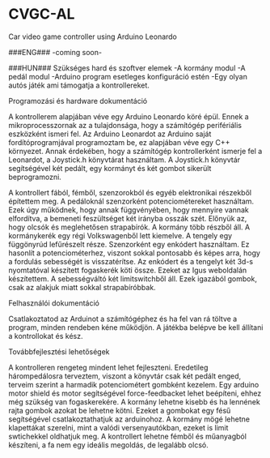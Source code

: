 # CVGC-AL
Car video game controller using Arduino Leonardo

###ENG###
-coming soon-

###HUN###
Szükséges hard és szoftver elemek
-A kormány modul
-A pedál modul
-Arduino program esetleges konfiguráció estén
-Egy olyan autós játék ami támogatja a kontrollereket.

Programozási és hardware dokumentáció

A kontrollerem alapjában véve egy Arduino Leonardo köré épül. Ennek a mikroprocesszornak az a tulajdonsága, hogy a számítógép perifériális eszközként ismeri fel. Az Arduino Leonardot az Arduino saját fordítóprogramjával programoztam be, ez alapjában véve egy C++ környezet. Annak érdekében, hogy a számítógép kontrollerként ismerje fel a Leonardot, a Joystick.h könyvtárat használtam.
A Joystick.h könyvtár segítségével két pedált, egy kormányt és két gombot sikerült beprogramozni.

A kontrollert fából, fémből, szenzorokból és egyéb elektronikai részekből építettem meg.
A pedáloknál szenzorként potenciométereket használtam. Ezek úgy működnek, hogy annak függvényében, hogy mennyire vannak elfordítva, a bemeneti feszültséget két irányba osszák szét. Előnyük az, hogy olcsók és meglehetősen strapabírók.
A kormány több részből áll. A kormánykerék egy régi Volkswagenből lett kiemelve. A tengely egy függönyrúd lefűrészelt része. Szenzorként egy enkódert használtam. Ez hasonlít a potenciométerhez, viszont sokkal pontosabb és képes arra, hogy a fordulás sebességét is visszatérítse. Az enkódert és a tengelyt két 3d-s nyomtatóval készített fogaskerék köti össze. Ezeket az Igus weboldalán készítettem.
A sebességváltó két limitswitchből áll. Ezek igazából gombok, csak az alakjuk miatt sokkal strapabíróbbak.

Felhasználói dokumentáció

Csatlakoztatod az Arduinot a számítógéphez és ha fel van rá töltve a program, minden rendeben kéne működjön. A játékba belépve be kell állítani a kontrollokat és kész.

Továbbfejlesztési lehetőségek

A kontrolleren rengeteg mindent lehet fejleszteni. Eredetileg hárompedálosra terveztem, viszont a könyvtár csak két pedált enged, terveim szerint a harmadik potenciométert gombként kezelem.
Egy arduino motor shield és motor segítségével force-feedbacket lehet beépíteni, ehhez még szükség van fogaskerekére.
A kormány lehetne kisebb és ha lennének rajta gombok azokat be lehetne kötni. Ezeket a gombokat egy fésű segítségével csatlakoztathatjuk az arduinohoz.
A kormány mögé lehetne klapettákat szerelni, mint a valódi versenyautókban, ezeket is limit swtichekkel oldhatjuk meg.
A kontrollert lehetne fémből és műanyagból készíteni, a fa nem egy ideális megoldás, de legalább olcsó.
